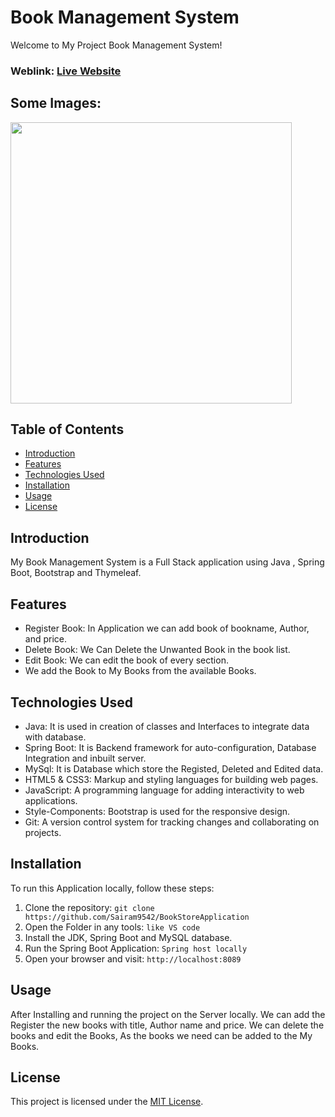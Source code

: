 # Book Management System
Welcome to My Project Book Management System!

### Weblink: [Live Website]()
## Some Images:
<img width="450px;" src="https://res.cloudinary.com/dz1zt2xfc/image/upload/v1732267832/Screenshot_2024-10-30_222203_smftoa.png"/>

## Table of Contents
- [Introduction](#introduction)
- [Features](#features)
- [Technologies Used](#technologies-used)
- [Installation](#installation)
- [Usage](#usage)
- [License](#license)

## Introduction
My Book Management System is a Full Stack application using Java , Spring Boot, Bootstrap and Thymeleaf.

## Features
- Register Book: In Application we can add book of bookname, Author, and price.
- Delete Book: We Can Delete the Unwanted Book in the book list.
- Edit Book: We can edit the book of every section.
- We add the Book to My Books from the available Books.


## Technologies Used
- Java: It is used in creation of classes and Interfaces to integrate data with database.
- Spring Boot: It is Backend framework for auto-configuration, Database Integration and inbuilt server.
- MySql: It is Database which store the Registed, Deleted and Edited data.
- HTML5 & CSS3: Markup and styling languages for building web pages.
- JavaScript: A programming language for adding interactivity to web applications.
- Style-Components: Bootstrap is used for the responsive design.
- Git: A version control system for tracking changes and collaborating on projects.

## Installation
To run this Application locally, follow these steps:

1. Clone the repository: `git clone https://github.com/Sairam9542/BookStoreApplication`
2. Open the Folder in any tools: `like VS code`
3. Install the JDK, Spring Boot and MySQL database.
4. Run the Spring Boot Application: `Spring host locally`
5. Open your browser and visit: `http://localhost:8089`

## Usage
After Installing and running the project on the Server locally. We can add the Register the new books with title, Author name and price. We can delete the books and edit the Books, As the books we need can be added to the My Books.

## License
This project is licensed under the [MIT License](LICENSE).
